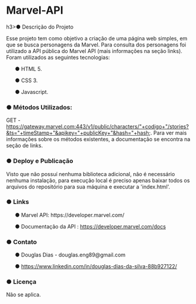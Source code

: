 # Marvel-API

h3>● Descrição do Projeto</h3>

Esse projeto tem como objetivo a criação de uma página web simples, em que se busca personagens da Marvel. Para consulta dos personagens foi utilizado a API pública do Marvel API (mais informações na seção links). Foram utilizados as seguintes tecnologias:

 <ul>● HTML 5.</ul>
	
 <ul>● CSS 3.</ul> 
	
 <ul>● Javascript.</ul>
 
<h3>● Métodos Utilizados: </h3>

GET - https://gateway.marvel.com:443/v1/public/characters/"+codigo+"/stories?&ts="+timeStamp+"&apikey="+publicKey+"&hash="+hash;. Para ver mais informações sobre os métodos existentes, a documentação se encontra na seção de links.

<h3>● Deploy e Publicação</h3>

Visto que não possuí nenhuma biblioteca adicional, não é necessário nenhuma instalação, para execução local é preciso apenas baixar todos os arquivos do repositório para sua máquina e executar a 'index.html'.

<h3>● Links</h3>

<ul>● Marvel API: https://developer.marvel.com/

● Documentação da API : https://developer.marvel.com/docs</ul>

<h3>● Contato </h3>

<ul>● Douglas Dias - douglas.eng89@gmail.com

● https://www.linkedin.com/in/douglas-dias-da-silva-88b927122/</ul>

<h3>● Licença</h3>
Não se aplica.
